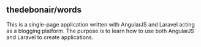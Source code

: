 ## thedebonair/words

This is a single-page application written with AngularJS and Laravel acting as a blogging platform. The purpose is to learn how to use both AngularJS and Laravel to create applications.